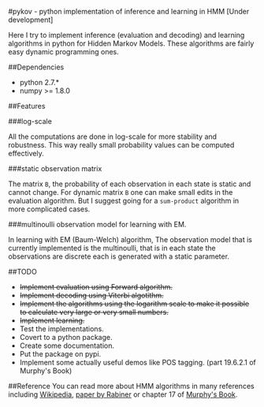 #pykov - python implementation of inference and learning in HMM [Under development]

Here I try to implement inference (evaluation and decoding) and learning  algorithms in python for Hidden Markov Models. These algorithms are fairly easy dynamic programming ones.

##Dependencies

* python 2.7.*
* numpy >= 1.8.0

##Features

###log-scale

All the computations are done in log-scale for more stability and robustness. This way really small probability values can be computed effectively.

###static observation matrix

The matrix `B`, the probability of each observation in each state is static and cannot change. For dynamic matrix `B` one can make small edits in the evaluation algorithm. But I suggest going for a `sum-product` algorithm in more complicated cases.

###multinoulli observation model for learning with EM.

In learning with EM (Baum-Welch) algorithm, The observation model that is currently implemented is the multinoulli, that is in each state the observations are discrete each is generated with a static parameter. 

##TODO

* ~~Implement evaluation using Forward algorithm.~~
* ~~Implement decoding using Viterbi algotithm.~~
* ~~Implement the algorithms using the logarithm scale to make it possible to calculate very large or very small numbers.~~
* ~~Implement learning.~~
* Test the implementations.
* Covert to a python package.
* Create some documentation.
* Put the package on pypi.
* Implement some actually useful demos like POS tagging. (part 19.6.2.1 of Murphy's Book)

##Reference
You can read more about HMM algorithms in many references including [Wikipedia](http://en.wikipedia.org/wiki/Hidden_Markov_model), [paper by Rabiner](http://www.cs.ubc.ca/~murphyk/Bayes/rabiner.pdf) or chapter 17 of [Murphy's Book](http://www.cs.ubc.ca/~murphyk/MLbook/).

